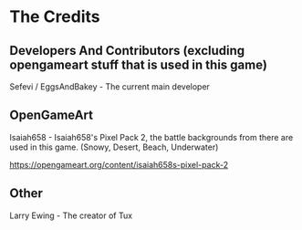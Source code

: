 # The Credits
## Developers And Contributors (excluding opengameart stuff that is used in this game)
Sefevi / EggsAndBakey - The current main developer

## OpenGameArt
Isaiah658 - Isaiah658's Pixel Pack 2, the battle backgrounds from there are used in this game. (Snowy, Desert, Beach, Underwater)

https://opengameart.org/content/isaiah658s-pixel-pack-2 

## Other
Larry Ewing - The creator of Tux
